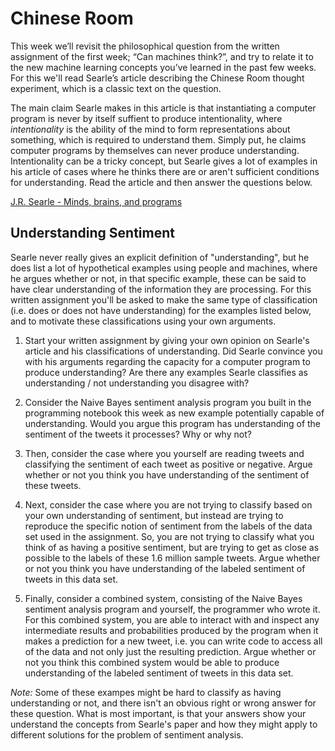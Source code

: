 # Chinese Room

This week we’ll revisit the philosophical question from the written assignment
of the first week; “Can machines think?”, and try to relate it to the new
machine learning concepts you’ve learned in the past few weeks. For this we'll
read Searle’s article describing the Chinese Room thought experiment, which is
a classic text on the question. 

The main claim Searle makes in this article is that instantiating a computer
program is never by itself suffient to produce intentionality, where
*intentionality* is the ability of the mind to form representations about
something, which is required to understand them. Simply put, he claims computer
programs by themselves can never produce understanding. Intentionality can be a
tricky concept, but Searle gives a lot of examples in his article of cases
where he thinks there are or aren't sufficient conditions for understanding.
Read the article and then answer the questions below.

[J.R. Searle - Minds, brains, and programs](chinese_room.pdf)

## Understanding Sentiment

Searle never really gives an explicit definition of "understanding", but he
does list a lot of hypothetical examples using people and machines, where he
argues whether or not, in that specific example, these can be said to have
clear understanding of the information they are processing. For this written
assignment you'll be asked to make the same type of classification (i.e. does
or does not have understanding) for the examples listed below, and to motivate
these classifications using your own arguments.

1. Start your written assignment by giving your own opinion on Searle's article
and his classifications of understanding. Did Searle convince you with his
arguments regarding the capacity for a computer program to produce
understanding? Are there any examples Searle classifies as understanding / not
understanding you disagree with?

2. Consider the Naive Bayes sentiment analysis program you built in the
programming notebook this week as new example potentially capable of
understanding. Would you argue this program has understanding of the
sentiment of the tweets it processes? Why or why not?
 
3. Then, consider the case where you yourself are reading tweets and
classifying the sentiment of each tweet as positive or negative. Argue whether
or not you think you have understanding of the sentiment of these tweets.

4. Next, consider the case where you are not trying to classify based on your
own understanding of sentiment, but instead are trying to reproduce the
specific notion of sentiment from the labels of the data set used in the
assignment. So, you are not trying to classify what you think of as having a
positive sentiment, but are trying to get as close as possible to the labels of
these 1.6 million sample tweets. Argue whether or not you think you have
understanding of the labeled sentiment of tweets in this data set.

5. Finally, consider a combined system, consisting of the Naive Bayes sentiment
analysis program and yourself, the programmer who wrote it. For this combined
system, you are able to interact with and inspect any intermediate results and
probabilities produced by the program when it makes a prediction for a new
tweet, i.e. you can write code to access all of the data and not only just the
resulting prediction. Argue whether or not you think this combined system would
be able to produce understanding of the labeled sentiment of tweets in this
data set. 

*Note:* Some of these exampes might be hard to classify as having understanding
or not, and there isn't an obvious right or wrong answer for these question.
What is most important, is that your answers show your understand the concepts
from Searle's paper and how they might apply to different solutions for the
problem of sentiment analysis.

